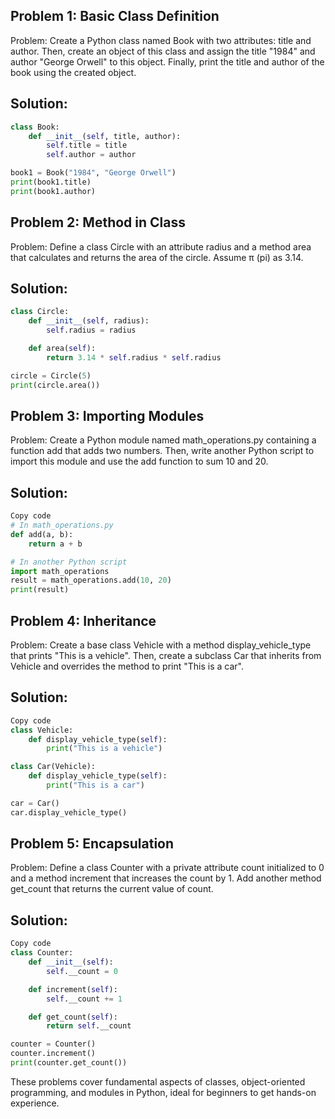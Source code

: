 ## Problem 1: Basic Class Definition
Problem: Create a Python class named Book with two attributes: title and author. Then, create an object of this class and assign the title "1984" and author "George Orwell" to this object. Finally, print the title and author of the book using the created object.

## Solution:

```python
class Book:
    def __init__(self, title, author):
        self.title = title
        self.author = author

book1 = Book("1984", "George Orwell")
print(book1.title)
print(book1.author)
```

## Problem 2: Method in Class
Problem: Define a class Circle with an attribute radius and a method area that calculates and returns the area of the circle. Assume π (pi) as 3.14.

## Solution:

```python
class Circle:
    def __init__(self, radius):
        self.radius = radius

    def area(self):
        return 3.14 * self.radius * self.radius

circle = Circle(5)
print(circle.area())
```

## Problem 3: Importing Modules

Problem: Create a Python module named math_operations.py containing a function add that adds two numbers. Then, write another Python script to import this module and use the add function to sum 10 and 20.

## Solution:

```python
Copy code
# In math_operations.py
def add(a, b):
    return a + b

# In another Python script
import math_operations
result = math_operations.add(10, 20)
print(result)
```
## Problem 4: Inheritance
Problem: Create a base class Vehicle with a method display_vehicle_type that prints "This is a vehicle". Then, create a subclass Car that inherits from Vehicle and overrides the method to print "This is a car".

## Solution:

```python
Copy code
class Vehicle:
    def display_vehicle_type(self):
        print("This is a vehicle")

class Car(Vehicle):
    def display_vehicle_type(self):
        print("This is a car")

car = Car()
car.display_vehicle_type()
```

## Problem 5: Encapsulation
Problem: Define a class Counter with a private attribute count initialized to 0 and a method increment that increases the count by 1. Add another method get_count that returns the current value of count.

## Solution:

```python
Copy code
class Counter:
    def __init__(self):
        self.__count = 0

    def increment(self):
        self.__count += 1

    def get_count(self):
        return self.__count

counter = Counter()
counter.increment()
print(counter.get_count())
```
These problems cover fundamental aspects of classes, object-oriented programming, and modules in Python, ideal for beginners to get hands-on experience.
